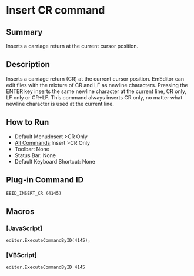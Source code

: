 # Insert CR command

## Summary

Inserts a carriage return at the current cursor position.

## Description

Inserts a carriage return (CR) at the current cursor position. EmEditor can edit files with
the mixture of CR and LF as newline characters. Pressing the ENTER key inserts the
same newline character at the current line, CR only, LF only or CR+LF. This
command always inserts CR only, no matter what newline character is used at the
current line.

## How to Run

- Default Menu:Insert \>CR Only
- [All Commands](../tools/all_commands):Insert \>CR Only
- Toolbar: None
- Status Bar: None
- Default Keyboard Shortcut: None

## Plug-in Command ID

```
EEID_INSERT_CR (4145)```

## Macros

### \[JavaScript\]

```
editor.ExecuteCommandByID(4145);
```

### \[VBScript\]

```
editor.ExecuteCommandByID 4145
```
